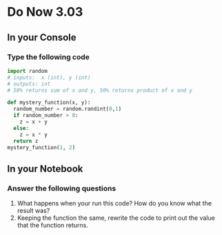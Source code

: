# Do Now 3.03

## In your Console

### Type the following code

```python
import random
# inputs:  x (int), y (int)
# outputs: int
# 50% returns sum of x and y, 50% returns product of x and y

def mystery_function(x, y):
  random_number = random.randint(0,1)
  if random_number > 0:
    z = x + y
  else:
    z = x * y
  return z
mystery_function(1, 2)
```

## In your Notebook

### Answer the following questions

1. What happens when your run this code? How do you know what the result was?
2. Keeping the function the same, rewrite the code to print out the value that the function returns.
